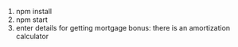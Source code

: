 1) npm install
2) npm start
3) enter details for getting mortgage
bonus: there is an amortization calculator